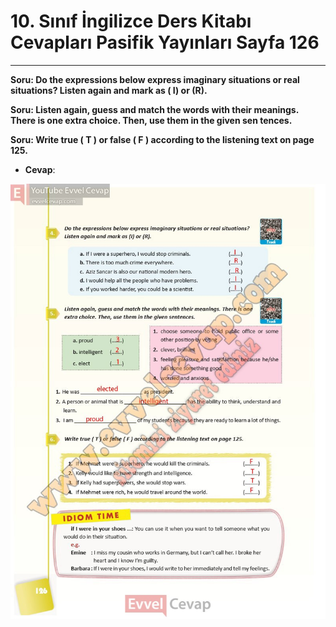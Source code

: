 # 10. Sınıf İngilizce Ders Kitabı Cevapları Pasifik Yayınları Sayfa 126

---

**Soru: Do the expressions below express imaginary situations or real situations? Listen again and mark as ( I) or (R).**

**Soru: Listen again, guess and match the words with their meanings. There is one extra choice. Then, use them in the given sen tences.**

**Soru: Write true ( T ) or false ( F ) according to the listening text on page 125.**

-   **Cevap**:

![Image 1](./image_1.jpg)